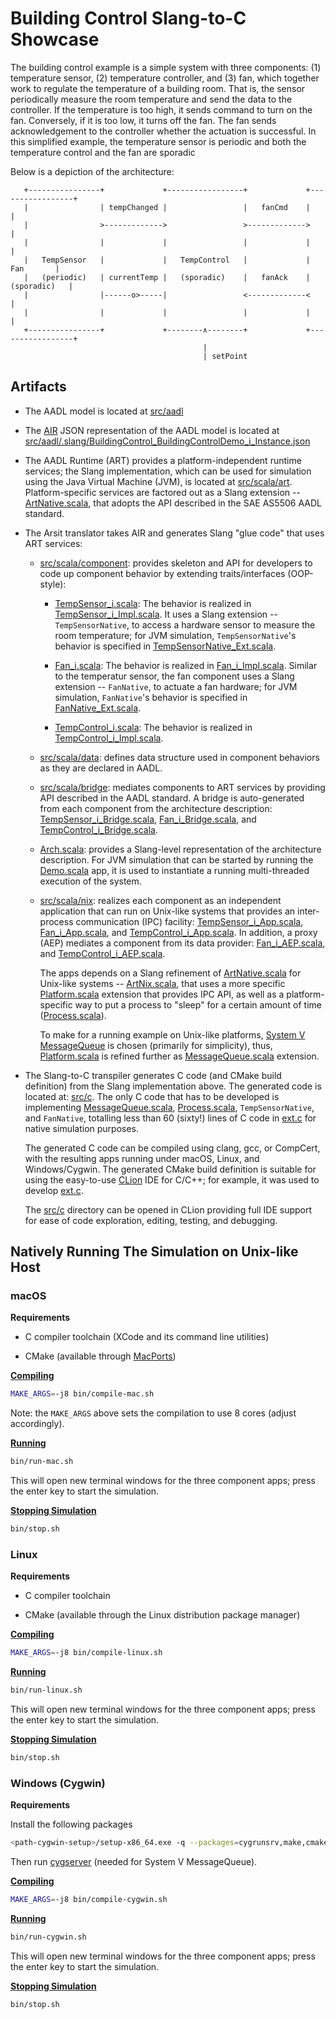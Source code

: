 # Building Control Slang-to-C Showcase

The building control example is a simple system with three components:
(1) temperature sensor, (2) temperature controller, and (3) fan, which
together work to regulate the temperature of a building room.
That is, the sensor periodically measure the room temperature and send
the data to the controller. 
If the temperature is too high, it sends command to turn on the fan. 
Conversely, if it is too low, it turns off the fan.
The fan sends acknowledgement to the controller whether the actuation
is successful.
In this simplified example, the temperature sensor is periodic and
both the temperature control and the fan are sporadic

Below is a depiction of the architecture:

```
   +----------------+             +-----------------+             +-----------------+
   |                | tempChanged |                 |   fanCmd    |                 |
   |                >------------->                 >------------->                 |
   |                |             |                 |             |                 |
   |   TempSensor   |             |   TempControl   |             |       Fan       |
   |   (periodic)   | currentTemp |   (sporadic)    |   fanAck    |    (sporadic)   |
   |                |------o>-----|                 <-------------<                 |
   |                |             |                 |             |                 |
   +----------------+             +--------∧--------+             +-----------------+
                                           |
                                           | setPoint

```


## Artifacts

* The AADL model is located at [src/aadl](src/aadl)

* The [AIR](http://github.com/sireum/air) JSON representation of the AADL model is located at 
  [src/aadl/.slang/BuildingControl_BuildingControlDemo_i_Instance.json](src/aadl/.slang/BuildingControl_BuildingControlDemo_i_Instance.json)

* The AADL Runtime (ART) provides a platform-independent runtime services; 
  the Slang implementation, which can be used for simulation using the Java Virtual Machine (JVM), 
  is located at [src/scala/art](src/scala/art). 
  Platform-specific services are factored out as a Slang extension -- [ArtNative.scala](src/scala/art/ArtNative.scala),
  that adopts the API described in the SAE AS5506 AADL standard. 

* The Arsit translator takes AIR and generates Slang "glue code" that uses ART services:

  * [src/scala/component](src/scala/component): provides skeleton and API for developers to code up component behavior
    by extending traits/interfaces (OOP-style): 
      
    * [TempSensor_i.scala](src/scala/component/building_control_gen_mixed/BuildingControl/TempSensor_i.scala):
      The behavior is realized in
      [TempSensor_i_Impl.scala](src/scala/component/building_control_gen_mixed/BuildingControl/TempSensor_i_Impl.scala).
      It uses a Slang extension -- `TempSensorNative`, to access a hardware sensor to measure the room temperature;
      for JVM simulation, `TempSensorNative`'s behavior is specified in 
      [TempSensorNative_Ext.scala](src/scala/component/building_control_gen_mixed/BuildingControl/TempSensorNative_Ext.scala).
            
    * [Fan_i.scala](src/scala/component/building_control_gen_mixed/BuildingControl/Fan_i.scala):
      The behavior is realized in 
      [Fan_i_Impl.scala](src/scala/component/building_control_gen_mixed/BuildingControl/Fan_i_Impl.scala).
      Similar to the temperatur sensor, the fan component uses a Slang extension -- `FanNative`, to actuate a fan hardware;
      for JVM simulation, `FanNative`'s behavior is specified in 
      [FanNative_Ext.scala](src/scala/component/building_control_gen_mixed/BuildingControl/FanNative_Ext.scala).
    
    * [TempControl_i.scala](src/scala/component/building_control_gen_mixed/BuildingControl/TempControl_i.scala):
      The behavior is realized in
      [TempControl_i_Impl.scala](src/scala/component/building_control_gen_mixed/BuildingControl/TempControl_i_Impl.scala).
      
  * [src/scala/data](src/scala/data): defines data structure used in component behaviors as they are declared in AADL.
  
  * [src/scala/bridge](src/scala/bridge): mediates components to ART services by providing API 
    described in the AADL standard. A bridge is auto-generated from each component from the 
    architecture description:
    [TempSensor_i_Bridge.scala](src/scala/bridge/building_control_gen_mixed/BuildingControl/TempSensor_i_Bridge.scala),
    [Fan_i_Bridge.scala](src/scala/bridge/building_control_gen_mixed/BuildingControl/Fan_i_Bridge.scala), and
    [TempControl_i_Bridge.scala](src/scala/bridge/building_control_gen_mixed/BuildingControl/TempControl_i_Bridge.scala).
  
  * [Arch.scala](src/scala/architecture/building_control_gen_mixed/Arch.scala): provides a Slang-level representation
    of the architecture description. For JVM simulation that can be started by running the
    [Demo.scala](src/scala/architecture/building_control_gen_mixed/Demo.scala) app, 
    it is used to instantiate a running multi-threaded execution of the system.  

  * [src/scala/nix](src/scala/nix): realizes each component as an independent application that can run on Unix-like
    systems that provides an inter-process communication (IPC) facility: 
    [TempSensor_i_App.scala](src/scala/nix/building_control_gen_mixed/TempSensor_i_App.scala),
    [Fan_i_App.scala](src/scala/nix/building_control_gen_mixed/Fan_i_App.scala), and
    [TempControl_i_App.scala](src/scala/nix/building_control_gen_mixed/TempControl_i_App.scala).
    In addition, a proxy (AEP) mediates a component from its data provider:
    [Fan_i_AEP.scala](src/scala/nix/building_control_gen_mixed/Fan_i_AEP.scala), and
    [TempControl_i_AEP.scala](src/scala/nix/building_control_gen_mixed/TempControl_i_AEP.scala).
    
    The apps depends on a Slang refinement of [ArtNative.scala](src/scala/art/ArtNative.scala) for Unix-like systems --
    [ArtNix.scala](src/scala/nix/building_control_gen_mixed/ArtNix.scala), that uses a more specific 
    [Platform.scala](src/scala/nix/building_control_gen_mixed/Platform.scala) extension that provides IPC API,
    as well as a platform-specific way to put a process to "sleep" for a certain amount of time 
    ([Process.scala](src/scala/nix/building_control_gen_mixed/Process.scala)).
    
    To make for a running example on Unix-like platforms, 
    [System V MessageQueue](http://beej.us/guide/bgipc/html/single/bgipc.html#mq) is chosen (primarily for simplicity),
    thus, [Platform.scala](src/scala/nix/building_control_gen_mixed/Platform.scala) is refined further as
    [MessageQueue.scala](src/scala/nix/building_control_gen_mixed/MessageQueue.scala) extension.
    
* The Slang-to-C transpiler generates C code (and CMake build definition) from the Slang implementation above.
  The generated code is located at: [src/c](src/c). 
  The only C code that has to be developed is implementing 
  [MessageQueue.scala](src/scala/nix/building_control_gen_mixed/MessageQueue.scala),
  [Process.scala](src/scala/nix/building_control_gen_mixed/Process.scala), 
  `TempSensorNative`, and `FanNative`, totalling less than 60 (sixty!) lines of C code in
  [ext.c](src/c/ext/ext.c) for native simulation purposes.
  
  The generated C code can be compiled using clang, gcc, or CompCert, with the resulting apps running under macOS, 
  Linux, and Windows/Cygwin. The generated CMake build definition is suitable for using the easy-to-use 
  [CLion](https://www.jetbrains.com/clion/) IDE for C/C++; for example, it was used to develop [ext.c](src/c/ext/ext.c).

  The [src/c](src/c) directory can be
  opened in CLion providing full IDE support for ease of code exploration, editing, testing, and debugging.


## Natively Running The Simulation on Unix-like Host

### macOS

**Requirements**

* C compiler toolchain (XCode and its command line utilities)

* CMake (available through [MacPorts](https://www.macports.org))

[**Compiling**](bin/compile-mac.sh)

```bash
MAKE_ARGS=-j8 bin/compile-mac.sh
```

Note: the `MAKE_ARGS` above sets the compilation to use 8 cores (adjust accordingly).

[**Running**](bin/run-mac.sh)

```bash
bin/run-mac.sh
```

This will open new terminal windows for the three component apps; press the enter key to start the simulation.

[**Stopping Simulation**](bin/stop.sh)

```bash
bin/stop.sh
```

### Linux

**Requirements**

* C compiler toolchain

* CMake (available through the Linux distribution package manager)

[**Compiling**](bin/compile-linux.sh)

```bash
MAKE_ARGS=-j8 bin/compile-linux.sh
```

[**Running**](bin/run-linux.sh)

```bash
bin/run-linux.sh
```

This will open new terminal windows for the three component apps; press the enter key to start the simulation.

[**Stopping Simulation**](bin/stop.sh)

```bash
bin/stop.sh
```

### Windows (Cygwin)

**Requirements** 

Install the following packages

```bash
<path-cygwin-setup>/setup-x86_64.exe -q --packages=cygrunsrv,make,cmake,clang,procps-ng
```

Then run [cygserver](https://www.cygwin.com/cygwin-ug-net/using-cygserver.html) (needed for System V MessageQueue).

[**Compiling**](bin/compile-cygwin.sh)

```bash
MAKE_ARGS=-j8 bin/compile-cygwin.sh
```

[**Running**](bin/run-cygwin.sh)

```bash
bin/run-cygwin.sh
```

This will open new terminal windows for the three component apps; press the enter key to start the simulation.

[**Stopping Simulation**](bin/stop.sh)

```bash
bin/stop.sh
```